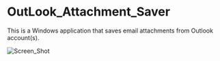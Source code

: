 # OutLook_Attachment_Saver
This is a Windows application that saves email attachments from Outlook account(s).

![Screen_Shot](https://github.com/user-attachments/assets/c29a9eb2-22c2-4cab-9230-b740915007ef)


